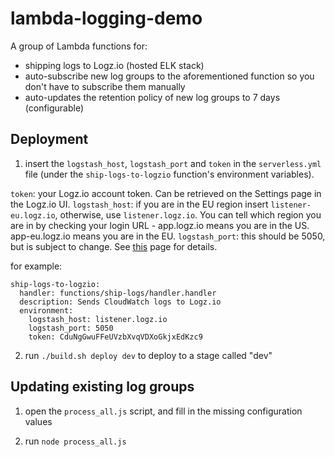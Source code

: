# lambda-logging-demo

A group of Lambda functions for:
* shipping logs to Logz.io (hosted ELK stack)
* auto-subscribe new log groups to the aforementioned function so you don't have to subscribe them manually
* auto-updates the retention policy of new log groups to 7 days (configurable)

## Deployment

1. insert the `logstash_host`, `logstash_port` and `token` in the `serverless.yml` file (under the `ship-logs-to-logzio` function's environment variables).

`token`: your Logz.io account token. Can be retrieved on the Settings page in the Logz.io UI.
`logstash_host`: if you are in the EU region insert `listener-eu.logz.io`, otherwise, use `listener.logz.io`. You can tell which region you are in by checking your login URL - app.logz.io means you are in the US. app-eu.logz.io means you are in the EU.
`logstash_port`: this should be 5050, but is subject to change. See [this](https://app.logz.io/#/dashboard/data-sources/logstash) page for details.

for example:

```
ship-logs-to-logzio:
  handler: functions/ship-logs/handler.handler
  description: Sends CloudWatch logs to Logz.io
  environment:
    logstash_host: listener.logz.io
    logstash_port: 5050
    token: CduNgGwuFFeUVzbXvqVDXoGkjxEdKzc9
```

2. run `./build.sh deploy dev` to deploy to a stage called "dev"

## Updating existing log groups

1. open the `process_all.js` script, and fill in the missing configuration values

2. run `node process_all.js`